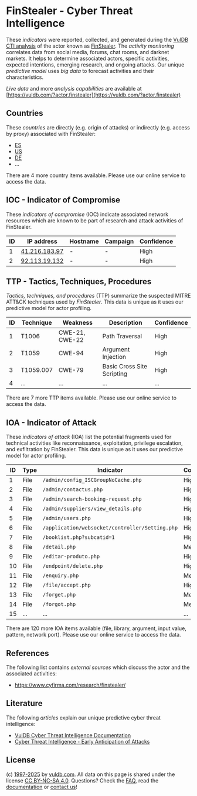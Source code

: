 # FinStealer - Cyber Threat Intelligence

These _indicators_ were reported, collected, and generated during the [VulDB CTI analysis](https://vuldb.com/?kb.cti) of the actor known as [FinStealer](https://vuldb.com/?actor.finstealer). The _activity monitoring_ correlates data from social media, forums, chat rooms, and darknet markets. It helps to determine associated actors, specific activities, expected intentions, emerging research, and ongoing attacks. Our unique _predictive model_ uses _big data_ to forecast activities and their characteristics.

_Live data_ and more _analysis capabilities_ are available at [https://vuldb.com/?actor.finstealer](https://vuldb.com/?actor.finstealer)

## Countries

These _countries_ are directly (e.g. origin of attacks) or indirectly (e.g. access by proxy) associated with FinStealer:

* [ES](https://vuldb.com/?country.es)
* [US](https://vuldb.com/?country.us)
* [DE](https://vuldb.com/?country.de)
* ...

There are 4 more country items available. Please use our online service to access the data.

## IOC - Indicator of Compromise

These _indicators of compromise_ (IOC) indicate associated network resources which are known to be part of research and attack activities of FinStealer.

ID | IP address | Hostname | Campaign | Confidence
-- | ---------- | -------- | -------- | ----------
1 | [41.216.183.97](https://vuldb.com/?ip.41.216.183.97) | - | - | High
2 | [92.113.19.132](https://vuldb.com/?ip.92.113.19.132) | - | - | High

## TTP - Tactics, Techniques, Procedures

_Tactics, techniques, and procedures_ (TTP) summarize the suspected MITRE ATT&CK techniques used by _FinStealer_. This data is unique as it uses our predictive model for actor profiling.

ID | Technique | Weakness | Description | Confidence
-- | --------- | -------- | ----------- | ----------
1 | T1006 | CWE-21, CWE-22 | Path Traversal | High
2 | T1059 | CWE-94 | Argument Injection | High
3 | T1059.007 | CWE-79 | Basic Cross Site Scripting | High
4 | ... | ... | ... | ...

There are 7 more TTP items available. Please use our online service to access the data.

## IOA - Indicator of Attack

These _indicators of attack_ (IOA) list the potential fragments used for technical activities like reconnaissance, exploitation, privilege escalation, and exfiltration by FinStealer. This data is unique as it uses our predictive model for actor profiling.

ID | Type | Indicator | Confidence
-- | ---- | --------- | ----------
1 | File | `/admin/config_ISCGroupNoCache.php` | High
2 | File | `/admin/contactus.php` | High
3 | File | `/admin/search-booking-request.php` | High
4 | File | `/admin/suppliers/view_details.php` | High
5 | File | `/admin/users.php` | High
6 | File | `/application/websocket/controller/Setting.php` | High
7 | File | `/booklist.php?subcatid=1` | High
8 | File | `/detail.php` | Medium
9 | File | `/editar-produto.php` | High
10 | File | `/endpoint/delete.php` | High
11 | File | `/enquiry.php` | Medium
12 | File | `/file/accept.php` | High
13 | File | `/forget.php` | Medium
14 | File | `/forgot.php` | Medium
15 | ... | ... | ...

There are 120 more IOA items available (file, library, argument, input value, pattern, network port). Please use our online service to access the data.

## References

The following list contains _external sources_ which discuss the actor and the associated activities:

* https://www.cyfirma.com/research/finstealer/

## Literature

The following _articles_ explain our unique predictive cyber threat intelligence:

* [VulDB Cyber Threat Intelligence Documentation](https://vuldb.com/?kb.cti)
* [Cyber Threat Intelligence - Early Anticipation of Attacks](https://www.scip.ch/en/?labs.20201022)

## License

(c) [1997-2025](https://vuldb.com/?kb.changelog) by [vuldb.com](https://vuldb.com/?kb.about). All data on this page is shared under the license [CC BY-NC-SA 4.0](https://creativecommons.org/licenses/by-nc-sa/4.0/). Questions? Check the [FAQ](https://vuldb.com/?kb.faq), read the [documentation](https://vuldb.com/?kb) or [contact us](https://vuldb.com/?contact)!
